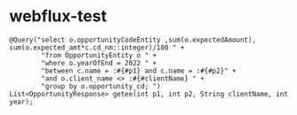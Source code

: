 # webflux-test

    @Query("select o.opportunityCodeEntity ,sum(o.expectedAmount), sum(o.expected_amt*c.cd_nm::integer)/100 " +
            "from OpportunityEntity o " +
            "where o.yearOfEnd = 2022 " +
            "between c.name = :#{#p1} and c.name = :#{#p2}" +
            "and o.client_name <> :#{#clientName} " +
            "group by o.opportunity_cd; ")
    List<OpportunityResponse> getee(int p1, int p2, String clientName, int year);
